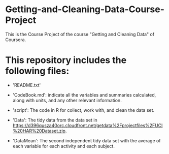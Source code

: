 # Getting-and-Cleaning-Data-Course-Project

This is the Course Project of the course "Getting and Cleaning Data" of Coursera.

This repository includes the following files:
=========================================

- 'README.txt'

- 'CodeBook.md': indicate all the variables and summaries calculated, along with units, and any other relevant information.

- 'script': The code in R for collect, work with, and clean the data set. 

- 'Data': The tidy data from the data set in https://d396qusza40orc.cloudfront.net/getdata%2Fprojectfiles%2FUCI%20HAR%20Dataset.zip.

- 'DataMean': The second independent tidy data set with the average of each variable for each activity and each subject.
